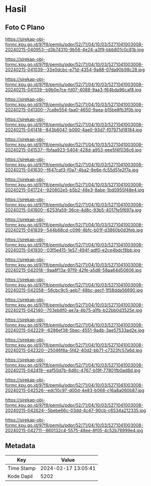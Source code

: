 # Hasil

## Foto C Plano

https://sirekap-obj-formc.kpu.go.id/97f8/pemilu/pdpr/52/71/04/10/03/5271041003008-20240215-040953--d3b74310-9b56-4e24-a3f9-bbb801c0c81b.jpg

https://sirekap-obj-formc.kpu.go.id/97f8/pemilu/pdpr/52/71/04/10/03/5271041003008-20240215-041039--33e0dcbc-e71d-4354-9a88-07da90b98c28.jpg

https://sirekap-obj-formc.kpu.go.id/97f8/pemilu/pdpr/52/71/04/10/03/5271041003008-20240215-041139--b9b0e7ce-fd07-4088-9aa3-f64bda96caf8.jpg

https://sirekap-obj-formc.kpu.go.id/97f8/pemilu/pdpr/52/71/04/10/03/5271041003008-20240215-041300--7ca8e554-faa0-4650-9aea-b15be8fb3f0b.jpg

https://sirekap-obj-formc.kpu.go.id/97f8/pemilu/pdpr/52/71/04/10/03/5271041003008-20240215-041418--843b6047-b090-4ae0-93d7-f07971d18184.jpg

https://sirekap-obj-formc.kpu.go.id/97f8/pemilu/pdpr/52/71/04/10/03/5271041003008-20240215-041537--fbfaa923-5404-428d-a953-eee5f4f036c6.jpg

https://sirekap-obj-formc.kpu.go.id/97f8/pemilu/pdpr/52/71/04/10/03/5271041003008-20240215-041630--f647caf3-f0a7-4ba2-8e6e-fc55d51e2f7a.jpg

https://sirekap-obj-formc.kpu.go.id/97f8/pemilu/pdpr/52/71/04/10/03/5271041003008-20240215-041724--920802e5-b5b2-48e3-8abe-1bd0955f48e4.jpg

https://sirekap-obj-formc.kpu.go.id/97f8/pemilu/pdpr/52/71/04/10/03/5271041003008-20240215-041800--6253fa59-36ce-4d8c-93b5-4017fe5f697a.jpg

https://sirekap-obj-formc.kpu.go.id/97f8/pemilu/pdpr/52/71/04/10/03/5271041003008-20240215-041839--544b68cd-c096-4bfc-b01f-d3860b0d3feb.jpg

https://sirekap-obj-formc.kpu.go.id/97f8/pemilu/pdpr/52/71/04/10/03/5271041003008-20240215-041930--03f5e415-1e57-494f-adf0-e2ce4bdcf8bb.jpg

https://sirekap-obj-formc.kpu.go.id/97f8/pemilu/pdpr/52/71/04/10/03/5271041003008-20240215-042018--9aa8f13a-97f9-42fe-a5d8-58aa64d50606.jpg

https://sirekap-obj-formc.kpu.go.id/97f8/pemilu/pdpr/52/71/04/10/03/5271041003008-20240215-042058--56cbc9c5-aeb7-48bc-aecf-1f58dda56690.jpg

https://sirekap-obj-formc.kpu.go.id/97f8/pemilu/pdpr/52/71/04/10/03/5271041003008-20240215-042140--703eb8f0-ae7a-4b75-a1fb-b22bb0d3525e.jpg

https://sirekap-obj-formc.kpu.go.id/97f8/pemilu/pdpr/52/71/04/10/03/5271041003008-20240215-042229--6286ef38-5bec-4551-9a4b-3ae57533ad2e.jpg

https://sirekap-obj-formc.kpu.go.id/97f8/pemilu/pdpr/52/71/04/10/03/5271041003008-20240215-042320--25046f8a-5f42-40d2-bb71-c7323fc57a6d.jpg

https://sirekap-obj-formc.kpu.go.id/97f8/pemilu/pdpr/52/71/04/10/03/5271041003008-20240215-042419--eaf50d7b-6d8c-4767-b19f-77801fb0ad8d.jpg

https://sirekap-obj-formc.kpu.go.id/97f8/pemilu/pdpr/52/71/04/10/03/5271041003008-20240215-042526--edc10c97-d00d-4e83-b068-c16a8a060b87.jpg

https://sirekap-obj-formc.kpu.go.id/97f8/pemilu/pdpr/52/71/04/10/03/5271041003008-20240215-042624--5bebe66c-03dd-4c47-90cb-c6534a212335.jpg

https://sirekap-obj-formc.kpu.go.id/97f8/pemilu/pdpr/52/71/04/10/03/5271041003008-20240215-042711--860132c4-5575-48ee-8f05-4c52b78999e4.jpg


## Metadata

| Key        | Value               |
| ---------- | ------------------- |
| Time Stamp | 2024-02-17 13:05:41 |
| Kode Dapil | 5202                |



